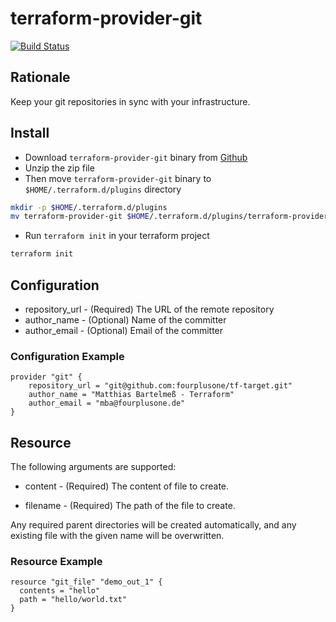 # terraform-provider-git

[![Build Status](https://travis-ci.com/fourplusone/terraform-provider-git.svg?token=Uozu8nkCaipWW1259XXD&branch=master)](https://travis-ci.com/fourplusone/terraform-provider-git)

## Rationale

Keep your git repositories in sync with your infrastructure. 

## Install

* Download `terraform-provider-git` binary from [Github](https://github.com/fourplusone/terraform-provider-git/releases)
* Unzip the zip file
* Then move `terraform-provider-git` binary to `$HOME/.terraform.d/plugins` directory

```bash
mkdir -p $HOME/.terraform.d/plugins
mv terraform-provider-git $HOME/.terraform.d/plugins/terraform-provider-git
```

* Run `terraform init` in your terraform project

```bash
terraform init
```

## Configuration

- repository_url - (Required) The URL of the remote repository
- author_name - (Optional) Name of the committer
- author_email - (Optional) Email of the committer

### Configuration Example

```hcl
provider "git" {
    repository_url = "git@github.com:fourplusone/tf-target.git"
    author_name = "Matthias Bartelmeß - Terraform"
    author_email = "mba@fourplusone.de"
}
```

## Resource

The following arguments are supported:

- content - (Required) The content of file to create.

- filename - (Required) The path of the file to create.

Any required parent directories will be created automatically, and any existing file with the given name will be overwritten.

### Resource Example

```hcl
resource "git_file" "demo_out_1" {
  contents = "hello"
  path = "hello/world.txt"
}
```
